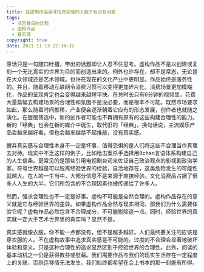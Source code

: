```yaml
---
title: 在虚构作品里寻找真实感的人脑子有没有问题
tags:
  - 凉宫春日的忧郁
  - 虚构作品
  - 真实感
copyright: true
date: 2021-11-13 22:34:32
---
```



原话只是一句随口吐槽，带出的话题却让人忍不住思考。虚构作品不是以创建或复刻一个无比真实的世界为目的而创造出来的。例外也许存在，却不是常态，无论是在大众领域还是艺术领域。也许在现在的文化产业中更明显。作品始终是服务性的。并且，随着移动互联网令消费习惯可以变得更加碎片化，消费场景更加模糊化，作品的呈现肯定也会变得越来越短平快。在总时长只有6分钟的视频里，花费大量篇幅去构建场景的合理性和氛围不是没必要，而是根本不可能。既然市场要求如此，那么随着时间推移，产业便会逐渐朝着它应有的形态发展，创作者也就随之演化。在层层筛选中，新的创作者可能也不再拥有原有的这些构建合理性的能力。新的「经典」也会在新的媒介中诞生，取代旧的「经典」。换句话说，主流娱乐产品会越来越好看，但也会越来越禁不起推敲，没有真实感。

摒弃真实感与合理性本身不一定是坏事，值得恐惧的是人们将这些不合理当作真理去对待。现实中不乏这样的例子，比如枪击案杀手选择用8chan言语体系构建自己的人生信条。更常见的是那些引用电视剧台词来佐证自己政治观点的影视剧政治学家。符号世界越是可以脱离经验世界的检验，自洽地存在，这类危险发生的可能性就越大。在人的一生当中，大部分信息不是来源于直接经验。文化消费品占据了很多人人生的大半。它们所包含的不合理因素也被传递给了许多人。

然而，强求合理性也不一定是好事。虚构不可能是全然合理的。虚构作品存在的意义就是它与经验世界的差异。如果虚构作品全然与现实相同，那我们为什么需要体验它呢？虚构作品必然包含不合理成分，不可能剔除这一点。同时，经验世界的真实就一定大于艺术世界里的真实吗？显然不是。

真实感就像衣服，你不能一点都没有，但不是越多越好。人们最终要关注的应该是穿衣服的人。不在虚构故事中追求真实感是不可能的。过度的不合理会显著地破坏体验和意义。只是这种合理性的追求显然区别于经验世界的合理性。此外，阅读的基本动机之一仍是获得教益或慰藉。我们需要作品与我们的现实生活存在一定程度上的关联，否则连移情无法发生。我们始终都希望在合上书本的那一刻能有所得。
